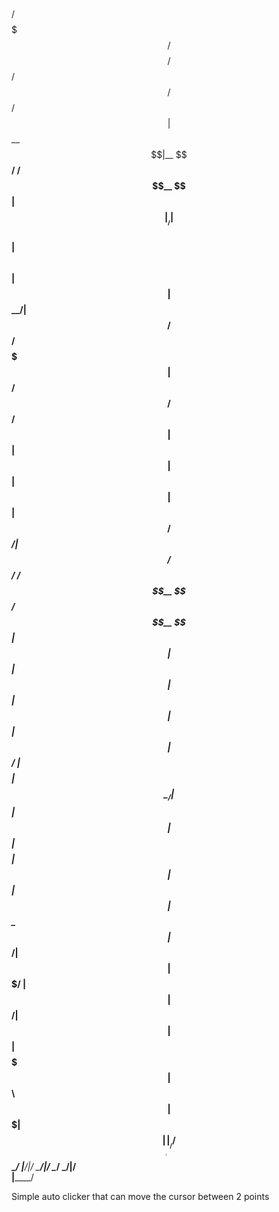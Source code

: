# 
 /$$$$$$$  /$$$$$$$$     /$$$$$$  /$$ /$$           /$$                          
| $$__  $$|__  $$__/    /$$__  $$| $$|__/          | $$                          
| $$  \ $$   | $$      | $$  \__/| $$ /$$  /$$$$$$$| $$   /$$  /$$$$$$   /$$$$$$ 
| $$  | $$   | $$      | $$      | $$| $$ /$$_____/| $$  /$$/ /$$__  $$ /$$__  $$
| $$  | $$   | $$      | $$      | $$| $$| $$      | $$$$$$/ | $$$$$$$$| $$  \__/
| $$  | $$   | $$      | $$    $$| $$| $$| $$      | $$_  $$ | $$_____/| $$      
| $$$$$$$/   | $$      |  $$$$$$/| $$| $$|  $$$$$$$| $$ \  $$|  $$$$$$$| $$      
|_______/    |__//$$$$$$\______/ |__/|__/ \_______/|__/  \__/ \_______/|__/      
                |______/                                                         
                                                                                 
Simple auto clicker that can move the cursor between 2 points
